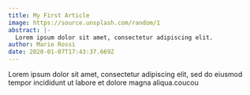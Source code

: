 ```yaml
---
title: My First Article
image: https://source.unsplash.com/random/1
abstract: |-
  Lorem ipsum dolor sit amet, consectetur adipiscing elit.
author: Mario Rossi
date: 2020-01-07T17:43:37.669Z
---
```

Lorem ipsum dolor sit amet, consectetur adipiscing elit, sed do eiusmod tempor incididunt ut labore et dolore magna aliqua.coucou